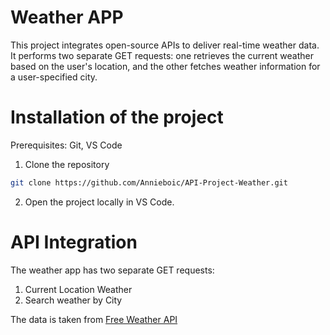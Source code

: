 # Weather APP

This project integrates open-source APIs to deliver real-time weather data. It performs two separate GET requests: one retrieves the current weather based on the user's location, and the other fetches weather information for a user-specified city.

# Installation of the project

Prerequisites: Git, VS Code

1. Clone the repository

```bash
git clone https://github.com/Annieboic/API-Project-Weather.git
```

2. Open the project locally in VS Code.

# API Integration

The weather app has two separate GET requests:

1. Current Location Weather
2. Search weather by City

The data is taken from [Free Weather API](https://open-meteo.com/)
